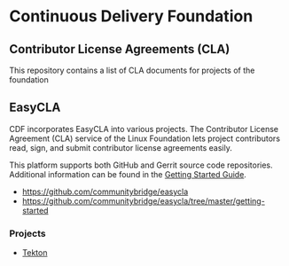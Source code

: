 # Continuous Delivery Foundation 

## Contributor License Agreements (CLA)

This repository contains a list of CLA documents for projects of the foundation

## EasyCLA 

CDF incorporates EasyCLA into various projects. The Contributor License Agreement (CLA) service of the Linux Foundation lets project contributors read, sign, and submit contributor license agreements easily.

This platform supports both GitHub and Gerrit source code repositories. Additional information can be found in the [Getting Started Guide](https://github.com/communitybridge/easycla/tree/master/getting-started).

* https://github.com/communitybridge/easycla
* https://github.com/communitybridge/easycla/tree/master/getting-started


### Projects

* [Tekton](https://github.com/cdfoundation/cla/tree/master/projects/tekton)
